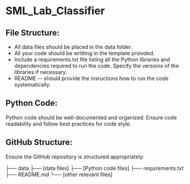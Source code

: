 # SML_Lab_Classifier

## File Structure:
+ All data files should be placed in the data folder.
+ All your code should be writting in the template proivded.
+ Include a requirements.txt file listing all the Python libraries and dependencies required to run the code. Specify the versions of the libraries if necessary.
+ README -- should provide the insructions how to run the code systematically.
## Python Code:
Python code should be well-documented and organized.
Ensure code readability and follow best practices for code style.
## GitHub Structure:
Ensure the GitHub repository is structured appropriately:

├── data
  ├── [data files] 
├── [Python code files]
├── requirements.txt
├── README.md
└── [other relevant files]
